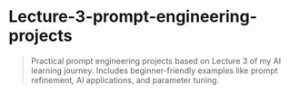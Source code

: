 # Lecture-3-prompt-engineering-projects
> Practical prompt engineering projects based on Lecture 3 of my AI learning journey. Includes beginner-friendly examples like prompt refinement, AI applications, and parameter tuning.
